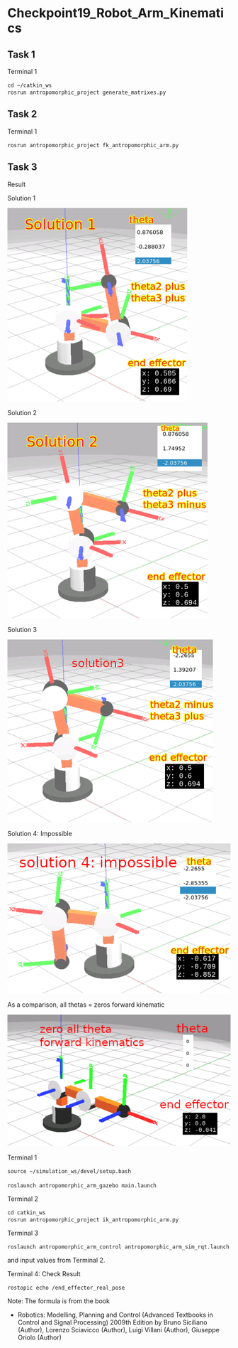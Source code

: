 # Checkpoint19_Robot_Arm_Kinematics

## Task 1

Terminal 1

```
cd ~/catkin_ws
rosrun antropomorphic_project generate_matrixes.py
```

## Task 2

Terminal 1
```
rosrun antropomorphic_project fk_antropomorphic_arm.py
```

## Task 3

Result

Solution 1

![alt text](task3_solution1.png)

Solution 2

![alt text](task3_solution2.png)

Solution 3

![alt text](task3_solution3.png)

Solution 4: Impossible

![alt text](task3_sol4_impossible.png)

As a comparison, all thetas = zeros forward kinematic 

![alt text](task3_zero_all_theta.png)

Terminal 1

```
source ~/simulation_ws/devel/setup.bash

roslaunch antropomorphic_arm_gazebo main.launch
```

Terminal 2

```
cd catkin_ws
rosrun antropomorphic_project ik_antropomorphic_arm.py
```


Terminal 3

```
roslaunch antropomorphic_arm_control antropomorphic_arm_sim_rqt.launch
```
and input values from Terminal 2.

Terminal 4: Check Result
```
rostopic echo /end_effector_real_pose
```

Note: The formula is from the book

- Robotics: Modelling, Planning and Control (Advanced Textbooks in Control and Signal Processing) 2009th Edition
by Bruno Siciliano (Author), Lorenzo Sciavicco (Author), Luigi Villani (Author), Giuseppe Oriolo (Author)
